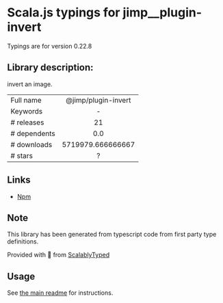 
# Scala.js typings for jimp__plugin-invert

Typings are for version 0.22.8

## Library description:
invert an image.

|                    |                 |
| ------------------ | :-------------: |
| Full name          | @jimp/plugin-invert |
| Keywords           | - |
| # releases         | 21 |
| # dependents       | 0.0 |
| # downloads        | 5719979.666666667 |
| # stars            | ? |

## Links
- [Npm](https://www.npmjs.com/package/%40jimp%2Fplugin-invert)
    


## Note
This library has been generated from typescript code from first party type definitions.

Provided with :purple_heart: from [ScalablyTyped](https://github.com/oyvindberg/ScalablyTyped)

## Usage
See [the main readme](../../readme.md) for instructions.


